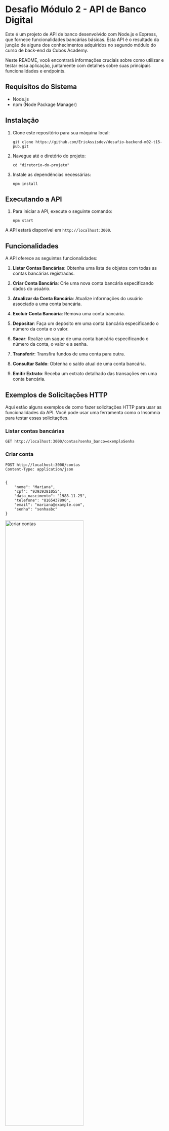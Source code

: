 # Desafio Módulo 2 - API de Banco Digital

Este é um projeto de API de banco desenvolvido com Node.js e Express, que fornece funcionalidades bancárias básicas. Esta API é o resultado da junção de alguns dos conhecimentos adquiridos no segundo módulo do curso de back-end da Cubos Academy.

Neste README, você encontrará informações cruciais sobre como utilizar e testar essa aplicação, juntamente com detalhes sobre suas principais funcionalidades e endpoints. 

## Requisitos do Sistema

- Node.js
- npm (Node Package Manager)

## Instalação

1. Clone este repositório para sua máquina local:

   ```
   git clone https://github.com/EricAssisdev/desafio-backend-m02-t15-pub.git
   ```

2. Navegue até o diretório do projeto:

   ```
   cd "diretorio-do-projeto"
   ```

3. Instale as dependências necessárias:

   ```
   npm install
   ```

## Executando a API

1. Para iniciar a API, execute o seguinte comando:

    ```
    npm start
    ```

A API estará disponível em `http://localhost:3000`.

## Funcionalidades

A API oferece as seguintes funcionalidades:

1. **Listar Contas Bancárias**: Obtenha uma lista de objetos com todas as contas bancárias registradas.

2. **Criar Conta Bancária**: Crie uma nova conta bancária especificando dados do usuário.

3. **Atualizar da Conta Bancária**: Atualize informações do usuário associado a uma conta bancária.

4. **Excluir Conta Bancária**: Remova uma conta bancária.

5. **Depositar**: Faça um depósito em uma conta bancária especificando o número da conta e o valor.

6. **Sacar**: Realize um saque de uma conta bancária especificando o número da conta,  o valor e a senha.

7. **Transferir**: Transfira fundos de uma conta para outra.

8. **Consultar Saldo**: Obtenha o saldo atual de uma conta bancária.

9. **Emitir Extrato**: Receba um extrato detalhado das transações em uma conta bancária.

## Exemplos de Solicitações HTTP

Aqui estão alguns exemplos de como fazer solicitações HTTP para usar as funcionalidades da API. Você pode usar uma ferramenta como o Insomnia para testar essas solicitações.

### Listar contas bancárias

```http
GET http://localhost:3000/contas?senha_banco=exemploSenha
```

### Criar conta

```http
POST http://localhost:3000/contas
Content-Type: application/json


{
    "nome": "Mariana",
    "cpf": "93939381055",
    "data_nascimento": "1988-11-25",
    "telefone": "8165437890",
    "email": "mariana@example.com",
    "senha": "senhaabc"
}
```
<img width=70% src="https://github.com/EricAssisdev/desafio-backend-m2-t15/blob/main/assets/gif/delete%20conta.gif" alt="criar contas">

### Atualizar conta

```http
PUT http://localhost:3000/:numeroConta/usuario
Content-Type: application/json


{
    "nome": "Mariana Sousa",
    "cpf": "93939381055",
    "data_nascimento": "1988-11-30",
    "telefone": "8165437890",
    "email": "mariana@example.com",
    "senha": "senha456"
}
```

### Excluir conta


```http
DELETE http://localhost:3000/contas/:numeroConta
```

### Depositar

```http
POST http://localhost:3000/transacoes/depositar
Content-Type: application/json


{
	"numero_conta": "343833521-1",
	"valor": 10000
}
```
<img width=70% src="https://github.com/EricAssisdev/desafio-backend-m2-t15/assets/64323583/2a4ee4ec-7744-4635-9e6d-75f1d1a8e38d" alt="deposito">

### Sacar

```http
POST http://localhost:3000/transacoes/sacar
Content-Type: application/json


{
	"numero_conta": "343833521-1",
	"valor": 5000,
	"senha": "senha456"
}
```

### Transferir


```http
POST http://localhost:3000/transacoes/transferir
Content-Type: application/json


{
	"numero_conta_origem": "343833521-1",
	"numero_conta_destino": "885748203-3",
	"valor": 2500,
	"senha": "senha456"
}
```
<img width=70% src="https://github.com/EricAssisdev/desafio-backend-m2-t15/assets/64323583/70045868-e878-4bc4-8650-264e9b9aa148" alt="transferir">

### Exibir saldo

```http
GET http://localhost:3000/contas/saldo?numero_conta=885748203-3&senha=senha456
```

### Exibir extrato

```http
GET http://localhost:3000/contas/extrato?numero_conta=343833521-1&senha=senha456
```

<img width=70% src="https://github.com/EricAssisdev/desafio-backend-m2-t15/assets/64323583/427291c4-8744-419d-bcc5-9b0843a8da6a" alt="exibir extrato">

